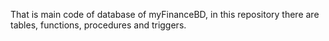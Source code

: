 That is main code of database of myFinanceBD, in this repository there are tables, functions, procedures and triggers.
